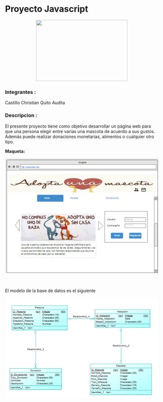 # Proyecto Javascript

<p align="center">
<img src="http://www.javatpoint.com/images/javascript/javascript_logo.png" width="300" height="200">
</p>

### Integrantes : 

Castillo Christian
Quito Audita

### Descripcion : 
El presente proyecto tiene como objetivo desarrollar un página web para que una persona elegir entre varias una mascota de acuerdo a sus gustos. Además puede realizar donaciones monetarias, alimentos o cualquier otro tipo.

<p><b>Maqueta:</b></p><p align="center"><a href="https://app.moqups.com/auditaquito@gmail.com/LoKUNpVQxh/view/page/aea65e622" target="_blank">
<img src="https://github.com/Audita/ProyectoFinalJavascript/blob/master/Imagenes/paginaweb.png" alt="mockup-web-dexler.jpg" ></a>

<br></p>

El modelo de la base de datos es el siguiente

<p align="center">
<img src="https://github.com/Audita/ProyectoFinalJavascript/blob/master/Imagenes/Modelo.png">
</p>

